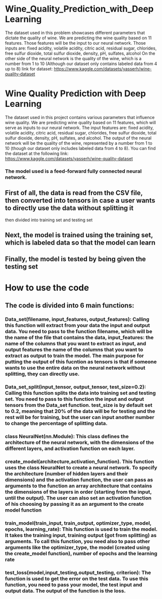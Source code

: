 # Wine_Quality_Prediction_with_DeepLearning

 The dataset used in this problem showcases different parameters that dictate the quality of wine.
 We are predicting the wine quality based on 11 features. Those features will be the input to our neural network.
 Those inputs are: fixed acidity,	volatile acidity, citric acid,	residual sugar,	chlorides,	free sulfur dioxide,	total sulfur dioxide,	density,	pH, sulfates,	alcohol
 On the other side of the neural network is the quality of the wine, which is a number from 1 to 10 (Although our dataset only contains labeled data from 4 up to 8)
 link for dataset: https://www.kaggle.com/datasets/yasserh/wine-quality-dataset
 
# Wine Quality Prediction with Deep Learning 
The dataset used in this project contains various parameters that influence wine quality. We are predicting wine quality based on 11 features, which will serve as inputs to our neural network. The input features are: fixed acidity, volatile acidity, citric acid, residual sugar, chlorides, free sulfur dioxide, total sulfur dioxide, density, pH, sulfates, and alcohol. The output of the neural network will be the quality of the wine, represented by a number from 1 to 10 (though our dataset only includes labeled data from 4 to 8). You can find the dataset at the following link: https://www.kaggle.com/datasets/yasserh/wine-quality-dataset











### The model used is a feed-forward fully connected neural network.
## First of all, the data is read from the CSV file, then converted into tensors in case a user wants to directly use the data without splitting it

then divided into training set and testing set
## Next, the model is trained using the training set, which is labeled data so that the model can learn
## Finally, the model is tested by being given the testing set


# How to use the code
## The code is divided into 6 main functions:
### Data_set(filename, input_features, output_features): Calling this function will extract from your data the input and output data. You need to pass to the function filename, which will be the name of the file that contains the data, input_features: the name of the columns that you want to extract as input, and output features the name of the columns that you want to extract as output to train the model. The main purpose for putting the output of this fucntion as tensors is that if someone wants to use the entire data on the neural network without splitting, they can directly use.

### Data_set_split(input_tensor, output_tensor, test_size=0.2): Calling this function splits the data into training set and testing set. You need to pass to this function the input and output tensors from the Data_set function. test_size is by default set to 0.2, meaning that 20% of the data will be for testing and the rest will be for training, but the user can input another number to change the percentage of splitting data.

### class NeuralNet(nn.Module): This class defines the architecture of the neural network, with the dimensions of the different layers, and activation function on each layer.

### create_model(architecture,activation_function). This function uses the class NeuralNet to create a neural network. To specify the architecture (number of hidden layers and their dimensions) and the activation function, the user can pass as arguments to the function an array architecture that contains the dimensions of the layers in order (starting from the input, until the output). The user can also set an activation function of his choosing by passing it as an argument to the create model function

### train_model(train_input, train_output, optimizer_type, model, epochs, learning_rate): This function is used to train the model. It takes the training input, training output (got from splitting) as arguments. To call this function, you need also to pass other arguments like the optimizer_type, the model (created using the create_model function), number of epochs and the learning rate

### test_loss(model,input_testing,output_testing, criterion): The function is used to get the error on the test data. To use this function, you need to pass your model, the test input and output data. The output of the function is the loss.

